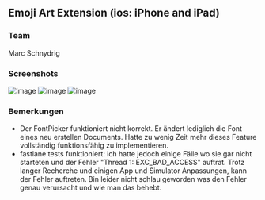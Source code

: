 ## Emoji Art Extension (ios: iPhone and iPad)

### Team
Marc Schnydrig

### Screenshots
![image](https://github.com/marcschny/EmojiArt/blob/master/EmojiArt/screenshots/screenshot1.png)
![image](https://github.com/marcschny/EmojiArt/blob/master/EmojiArt/screenshots/screenshot2.png)
![image](https://github.com/marcschny/EmojiArt/blob/master/EmojiArt/screenshots/screenshot3.png)

### Bemerkungen
- Der FontPicker funktioniert nicht korrekt. Er ändert lediglich die Font eines neu erstellen Documents. Hatte zu wenig Zeit mehr dieses Feature vollständig funktionsfähig zu implementieren.
- fastlane tests funktioniert: ich hatte jedoch einige Fälle wo sie gar nicht starteten und der Fehler "Thread 1: EXC_BAD_ACCESS" auftrat. Trotz langer Recherche und einigen App und Simulator Anpassungen, kann der Fehler auftreten. Bin leider nicht schlau geworden was den Fehler genau verursacht und wie man das behebt.


